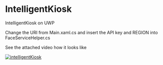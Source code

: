 # IntelligentKiosk

IntelligentKiosk on UWP

Change the URI from Main.xaml.cs and insert the API key and REGION into FaceServiceHelper.cs

See the attached video how it looks like

[![intelligentKiosk](https://img.youtube.com/vi/vXOdG-dNp9I/0.jpg)](https://www.youtube.com/watch?v=vXOdG-dNp9I)
